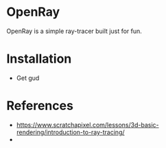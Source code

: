 # OpenRay

OpenRay is a simple ray-tracer built just for fun.

# Installation

- Get gud

# References
- https://www.scratchapixel.com/lessons/3d-basic-rendering/introduction-to-ray-tracing/
- 